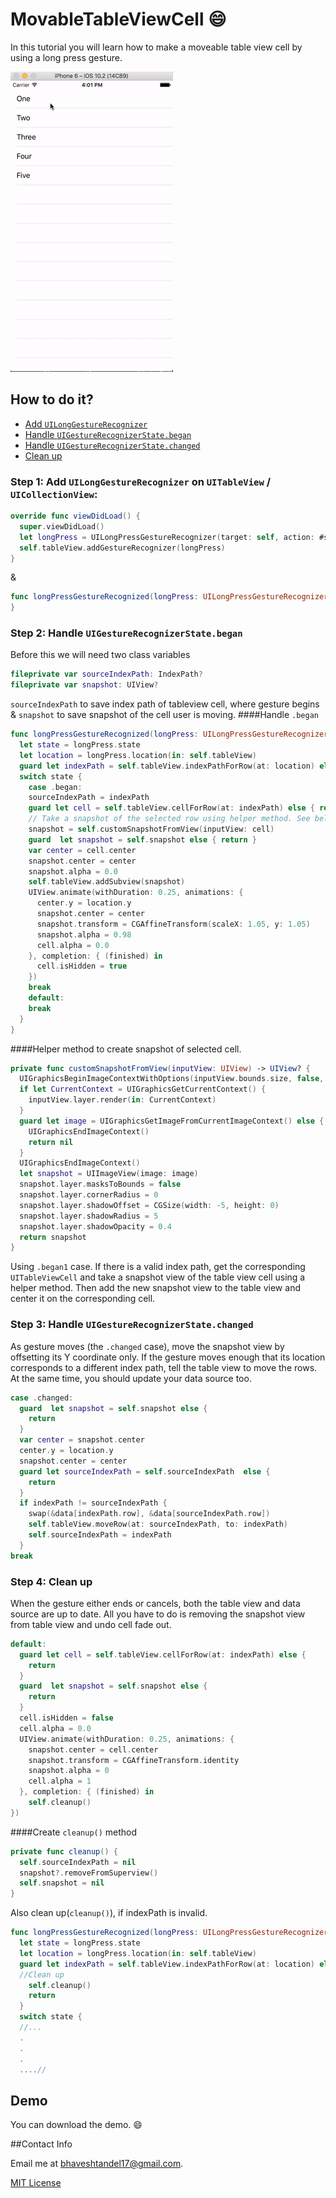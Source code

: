 # MovableTableViewCell :smile:
In this tutorial you will learn how to make a moveable table view cell by using a long press gesture.

<img class="center" src="./Resources/giphy.gif">

## How to do it?
* [Add `UILongGestureRecognizer`](#add-longGestureRecognizer)
* [Handle `UIGestureRecognizerState.began`](#handle-began)
* [Handle `UIGestureRecognizerState.changed`](#handle-changed)
* [Clean up](#clean-up)

### Step 1: Add `UILongGestureRecognizer` on `UITableView` / `UICollectionView`: <a name="add-longGestureRecognizer"></a>
```swift
override func viewDidLoad() {
  super.viewDidLoad()
  let longPress = UILongPressGestureRecognizer(target: self, action: #selector(ViewController.longPressGestureRecognized(longPress:)))
  self.tableView.addGestureRecognizer(longPress)
}
```
& 
```swift
func longPressGestureRecognized(longPress: UILongPressGestureRecognizer) {
}
```

### Step 2: Handle `UIGestureRecognizerState.began`  <a name="handle-began"></a>
Before this we will need two class variables
```swift
fileprivate var sourceIndexPath: IndexPath?
fileprivate var snapshot: UIView?
```
`sourceIndexPath` to save index path of tableview cell, where gesture begins & `snapshot` to save snapshot of the cell user is moving.
####Handle `.began`
```swift
func longPressGestureRecognized(longPress: UILongPressGestureRecognizer) {
  let state = longPress.state
  let location = longPress.location(in: self.tableView)
  guard let indexPath = self.tableView.indexPathForRow(at: location) else { return }
  switch state {
    case .began:
    sourceIndexPath = indexPath
    guard let cell = self.tableView.cellForRow(at: indexPath) else { return }
    // Take a snapshot of the selected row using helper method. See below method
    snapshot = self.customSnapshotFromView(inputView: cell)
    guard  let snapshot = self.snapshot else { return }
    var center = cell.center
    snapshot.center = center
    snapshot.alpha = 0.0
    self.tableView.addSubview(snapshot)
    UIView.animate(withDuration: 0.25, animations: {
      center.y = location.y
      snapshot.center = center
      snapshot.transform = CGAffineTransform(scaleX: 1.05, y: 1.05)
      snapshot.alpha = 0.98
      cell.alpha = 0.0
    }, completion: { (finished) in
      cell.isHidden = true
    })
    break
    default:
    break
  }
}
```
####Helper method to create snapshot of selected cell.
```swift
private func customSnapshotFromView(inputView: UIView) -> UIView? {
  UIGraphicsBeginImageContextWithOptions(inputView.bounds.size, false, 0)
  if let CurrentContext = UIGraphicsGetCurrentContext() {
    inputView.layer.render(in: CurrentContext)
  }
  guard let image = UIGraphicsGetImageFromCurrentImageContext() else {
    UIGraphicsEndImageContext()
    return nil
  }
  UIGraphicsEndImageContext()
  let snapshot = UIImageView(image: image)
  snapshot.layer.masksToBounds = false
  snapshot.layer.cornerRadius = 0
  snapshot.layer.shadowOffset = CGSize(width: -5, height: 0)
  snapshot.layer.shadowRadius = 5
  snapshot.layer.shadowOpacity = 0.4
  return snapshot
}
```
Using `.began1` case. If there is a valid index path, get the corresponding `UITableViewCell` and take a snapshot view of the table view cell using a helper method. 
Then add the new snapshot view to the table view and center it on the corresponding cell.

### Step 3: Handle `UIGestureRecognizerState.changed`  <a name="handle-changed"></a>
As gesture moves (the `.changed` case), move the snapshot view by offsetting its Y coordinate only. 
If the gesture moves enough that its location corresponds to a different index path, tell the table view to move the rows.
At the same time, you should update your data source too.

```swift
case .changed:
  guard  let snapshot = self.snapshot else {
    return
  }
  var center = snapshot.center
  center.y = location.y
  snapshot.center = center
  guard let sourceIndexPath = self.sourceIndexPath  else {
    return
  }
  if indexPath != sourceIndexPath {
    swap(&data[indexPath.row], &data[sourceIndexPath.row])
    self.tableView.moveRow(at: sourceIndexPath, to: indexPath)
    self.sourceIndexPath = indexPath
  }
break
```

### Step 4: Clean up  <a name="clean-up"></a>

When the gesture either ends or cancels, both the table view and data source are up to date.
All you have to do is removing the snapshot view from table view and undo cell fade out.

```swift
default:
  guard let cell = self.tableView.cellForRow(at: indexPath) else {
    return
  }
  guard  let snapshot = self.snapshot else {
    return
  }
  cell.isHidden = false
  cell.alpha = 0.0
  UIView.animate(withDuration: 0.25, animations: {
    snapshot.center = cell.center
    snapshot.transform = CGAffineTransform.identity
    snapshot.alpha = 0
    cell.alpha = 1
  }, completion: { (finished) in
    self.cleanup()
})
```
####Create `cleanup()` method
```swift
private func cleanup() {
  self.sourceIndexPath = nil
  snapshot?.removeFromSuperview()
  self.snapshot = nil
}
```
Also clean up(`cleanup()`), if indexPath is invalid.
```swift
func longPressGestureRecognized(longPress: UILongPressGestureRecognizer) {
  let state = longPress.state
  let location = longPress.location(in: self.tableView)
  guard let indexPath = self.tableView.indexPathForRow(at: location) else {
  //Clean up
    self.cleanup()
    return
  }
  switch state {
  //...
  .
  .
  .
  ....//
```

## Demo
You can download the demo. :smile:

##Contact Info

Email me at [bhaveshtandel17@gmail.com](mailto:bhaveshtandel17@gmail.com).

[MIT License](https://github.com/bhaveshtandel17/MovableTableViewCell/blob/master/LICENSE)
